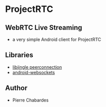 # ProjectRTC

## WebRTC Live Streaming

- a very simple Android client for ProjectRTC

## Libraries

- [libjingle peerconnection](https://code.google.com/p/libjingle/)
- [android-websockets](https://github.com/koush/android-websockets)

## Author

- Pierre Chabardes
